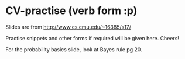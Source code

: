 # CV-practise (verb form :p)

Slides are from http://www.cs.cmu.edu/~16385/s17/

Practise snippets and other forms if required will be given here. Cheers!

For the probability basics slide, look at Bayes rule pg 20.
